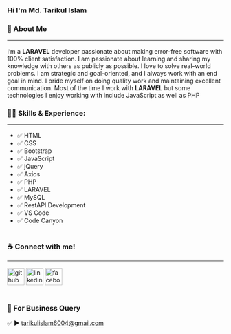 ### Hi I'm Md. Tarikul Islam

### 🚀 About Me<hr/>
<p>I’m a <b>LARAVEL</b> developer passionate about making error-free software with 100% client satisfaction. I am passionate about learning and sharing my knowledge with others as publicly as possible. I love to solve real-world problems. I am strategic and goal-oriented, and I always work with an end goal in mind. I pride myself on doing quality work and maintaining excellent communication. Most of the time I work with <b>LARAVEL</b> but some technologies I enjoy working with include JavaScript as well as PHP</p>

### 👨‍💻 Skills & Experience:<hr>

- ✅ HTML
- ✅ CSS
- ✅ Bootstrap
- ✅ JavaScript
- ✅ jQuery
- ✅ Axios
- ✅ PHP
- ✅ LARAVEL
- ✅ MySQL
- ✅ RestAPI Development
- ✅ VS Code
- ✅ Code Canyon<br><br>

### ☕ Connect with me!<hr>
[<img src='https://cdn.jsdelivr.net/npm/simple-icons@3.0.1/icons/github.svg' alt='github' height='40'>](https://github.com/tarikulalways)  [<img src='https://cdn.jsdelivr.net/npm/simple-icons@3.0.1/icons/linkedin.svg' alt='linkedin' height='40'>](https://www.linkedin.com/in/tarikulalways/)  [<img src='https://cdn.jsdelivr.net/npm/simple-icons@3.0.1/icons/facebook.svg' alt='facebook' height='40'>](https://www.facebook.com/tarikulalways)<br/><br/>

### 📧 For Business Query<br/>
✅ ► tarikulislam6004@gmail.com



